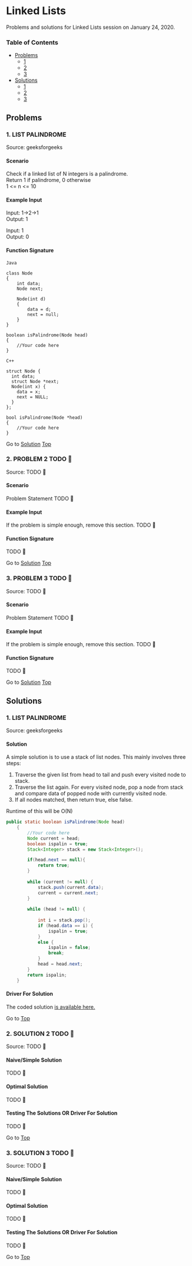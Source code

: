<!-- Don't remove -->
<a name="top"/>

# Linked Lists

Problems and solutions for Linked Lists session on January 24, 2020.

### Table of Contents

* [Problems](#problems)
  * [1](#p1)
  * [2](#p2)
  * [3](#p3)
* [Solutions](#solutions)
  * [1](#s1)
  * [2](#s2)
  * [3](#s3)

<!-- Don't remove -->
<a name="problems"/>

## Problems

<a name="p1"/>

### 1. LIST PALINDROME 

Source: geeksforgeeks 

#### Scenario

Check if a linked list of N integers is a palindrome.\
Return 1 if palindrome, 0 otherwise\
1 <= n <= 10

#### Example Input

Input: 1->2->1\
Output: 1

Input: 1\
Output: 0

#### Function Signature

```
Java

class Node
{
	int data;
	Node next;
	
	Node(int d)
	{
		data = d;
		next = null;
	}
}

boolean isPalindrome(Node head) 
{
    //Your code here
}  
```

```
C++

struct Node {
  int data;
  struct Node *next;
  Node(int x) {
    data = x;
    next = NULL;
  }
};

bool isPalindrome(Node *head)
{
    //Your code here
}
```
<!-- Don't remove -->
Go to [Solution](#s1)   [Top](#top)


<!-- Don't remove -->
<a name="p2"/>

### 2. PROBLEM 2 TODO :bug:

Source: TODO :bug:

#### Scenario

Problem Statement TODO :bug:

#### Example Input

If the problem is simple enough, remove this section. TODO :bug:

#### Function Signature

TODO :bug:

<!-- Don't remove -->
Go to [Solution](#s2)   [Top](#top)

<!-- Don't remove -->
<a name="p3"/>

### 3. PROBLEM 3 TODO :bug:

Source: TODO :bug:

#### Scenario

Problem Statement TODO :bug:

#### Example Input

If the problem is simple enough, remove this section. TODO :bug:

#### Function Signature

TODO :bug:

<!-- Don't remove -->
Go to [Solution](#s3)   [Top](#top)

<!-- Don't remove -->
<a name="solutions"/>

## Solutions

<!-- Don't remove -->
<a name="s1"/>

### 1. LIST PALINDROME 

Source: geeksforgeeks 

#### Solution

A simple solution is to use a stack of list nodes.
This mainly involves three steps:
1. Traverse the given list from head to tail and push every visited node to stack.
2. Traverse the list again. For every visited node, pop a node from stack and 
compare data of popped node with currently visited node.
3. If all nodes matched, then return true, else false.

Runtime of this will be O(N)

```java
public static boolean isPalindrome(Node head) 
    {
        //Your code here
        Node current = head; 
        boolean ispalin = true; 
        Stack<Integer> stack = new Stack<Integer>(); 

        if(head.next == null){
            return true;
        }
  
        while (current != null) { 
            stack.push(current.data); 
            current = current.next; 
        } 
  
        while (head != null) { 
  
            int i = stack.pop(); 
            if (head.data == i) { 
                ispalin = true; 
            } 
            else { 
                ispalin = false; 
                break; 
            } 
            head = head.next; 
        } 
        return ispalin;
    }    
```

#### Driver For Solution

The coded solution [is available here.](./list-palindrome/driver.java)

<!-- Don't remove -->
Go to [Top](#top)

<!-- Don't remove -->
<a name="s2"/>

### 2. SOLUTION 2 TODO :bug:

Source: TODO :bug:

#### Naive/Simple Solution

TODO :bug:

#### Optimal Solution

TODO :bug:

#### Testing The Solutions OR Driver For Solution

TODO :bug:

<!-- Don't remove -->
Go to [Top](#top)

<!-- Don't remove -->
<a name="s3"/>

### 3. SOLUTION 3 TODO :bug:

Source: TODO :bug:

#### Naive/Simple Solution 

TODO :bug:

#### Optimal Solution

TODO :bug:

#### Testing The Solutions OR Driver For Solution

TODO :bug:

<!-- Don't remove -->
Go to [Top](#top)
